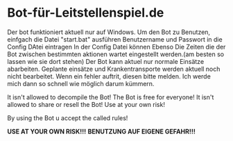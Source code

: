 # Bot-für-Leitstellenspiel.de

Der bot funktioniert aktuell nur auf Windows.
Um den Bot zu Benutzen, einfgach die Datei "start.bat" ausführen
Benutzername und Passwort in die Config DAtei eintragen
In der Config Datei können Ebenso Die Zeiten die der Bot zwischen bestimmten aktionen wartet eingestellt werden.(am besten so lassen wie sie dort stehen)
Der Bot kann aktuel nur normale Einsätze abarbeiten. Geplante einsätze und Krankentransporte werden aktuell noch nicht bearbeitet.
Wenn ein fehler auftrit, diesen bitte melden. Ich werde mich dann so schnell wie möglich darum kümmern.









It isn't allowed to decompile the Bot!
The Bot is free for everyone!
It isn't allowed to share or resell the Bot!
Use at your own risk!

By using the Bot u accept the called rules!

**USE AT YOUR OWN RISK!!!**
**BENUTZUNG AUF EIGENE GEFAHR!!!**

